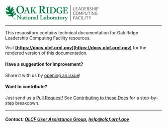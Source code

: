 <img src="./images/olcf_logo.png" width="300" valign="middle" alt="Oak Ridge Leadership Computing Facility"/>

<hr>

This respository contains technical documentation for Oak Ridge Leadership
Computing Facility resources.

Visit **[https://docs.olcf.ornl.gov](https://docs.olcf.ornl.gov)** for the
rendered version of this documentation.

#### Have a suggestion for improvement? 
Share it with us by [opening an issue](https://github.com/olcf/olcf-user-docs/issues/new)! 

#### Want to contribute?
Just send us a [Pull Request](https://help.github.com/articles/using-pull-requests/)! See [Contributing to these Docs](https://github.com/olcf/olcf-user-docs/blob/master/contributing/index.rst) for a step-by-step breakdown. 

<hr>

##### Contact: [OLCF User Assistance Group](https://www.olcf.ornl.gov/about-olcf/olcf-groups/user-assistance-outreach/), <help@olcf.ornl.gov>
